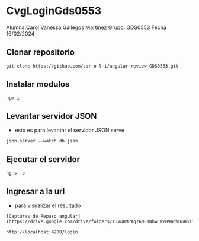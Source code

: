 # CvgLoginGds0553
Alumna:Carol Vanessa Gallegos Martinez
Grupo: GDS0553
Fecha 16/02/2024
## Clonar repositorio
```
git clone https://github.com/car-o-l-i/angular-review-GDS0553.git
```
## Instalar modulos 
```
npm i
```
## Levantar servidor JSON
* esto es para levantar el servidor JSON serve
```
json-server --watch db.json
```
## Ejecutar el servidor 
```
ng s -o
```
## Ingresar a la url
* para visualizar el resultado
```
[Capturas de Repaso angular](https://drive.google.com/drive/folders/13VuUMPAq76NF1Whw_W7H9WdNDuHSti6n)

http://localhost:4200/login
```




